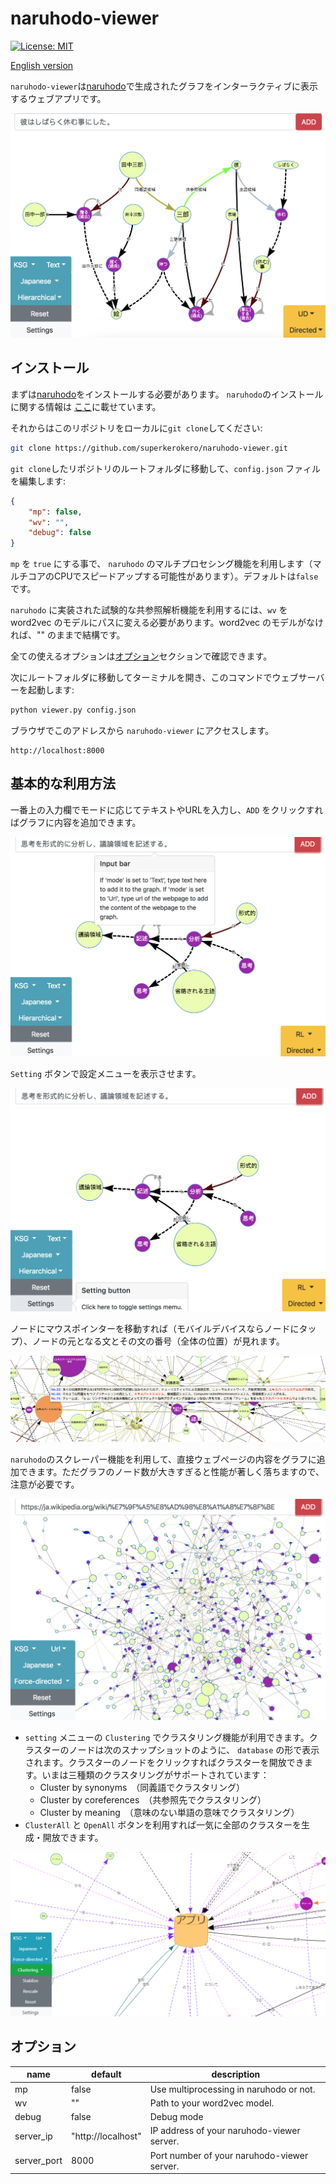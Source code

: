 # naruhodo-viewer

[![License: MIT](https://img.shields.io/badge/License-MIT-yellow.svg)](https://opensource.org/licenses/MIT)

[English version](README.md)

`naruhodo-viewer`は[naruhodo](https://github.com/superkerokero/naruhodo)で生成されたグラフをインターラクティブに表示するウェブアプリです。

![A snapshot of naruhodo-viewer webapp](img/snapshot1.png)

## インストール

まずは[naruhodo](https://github.com/superkerokero/naruhodo)をインストールする必要があります。 `naruhodo`のインストールに関する情報は [ここ](https://github.com/superkerokero/naruhodo/blob/master/README-ja.md#インストール)に載せています。

それからはこのリポジトリをローカルに`git clone`してください:

```bash
git clone https://github.com/superkerokero/naruhodo-viewer.git
```

`git clone`したリポジトリのルートフォルダに移動して、`config.json` ファィルを編集します:

```json
{
    "mp": false,
    "wv": "",
    "debug": false
}
```

`mp` を `true` にする事で、 `naruhodo` のマルチプロセシング機能を利用します（マルチコアのCPUでスピードアップする可能性があります）。デフォルトは`false`です。 

`naruhodo` に実装された試験的な共参照解析機能を利用するには、`wv` を word2vec のモデルにパスに変える必要があります。word2vec のモデルがなければ、"" のままで結構です。

全ての使えるオプションは[オプション](https://github.com/superkerokero/naruhodo-viewer/blob/master/README-ja.md#オプション)セクションで確認できます。

次にルートフォルダに移動してターミナルを開き、このコマンドでウェブサーバーを起動します:

```bash
python viewer.py config.json
```

ブラウザでこのアドレスから `naruhodo-viewer` にアクセスします。

```
http://localhost:8000
```

## 基本的な利用方法

一番上の入力欄でモードに応じてテキストやURLを入力し、`ADD` をクリックすればグラフに内容を追加できます。

![Input bar](img/snapshot2.png)

`Setting` ボタンで設定メニューを表示させます。

![Setting button](img/snapshot3.png)

ノードにマウスポインターを移動すれば（モバイルデバイスならノードにタップ）、ノードの元となる文とその文の番号（全体の位置）が見れます。

![Node popup](img/snapshot4.png)

`naruhodo`のスクレーパー機能を利用して、直接ウェブぺージの内容をグラフに追加できます。ただグラフのノード数が大きすぎると性能が著しく落ちますので、注意が必要です。

![Webpage added to graph](img/snapshot5.png)

* `setting` メニューの `Clustering` でクラスタリング機能が利用できます。クラスターのノードは次のスナップショットのように、 `database` の形で表示されます。クラスターのノードをクリックすればクラスターを開放できます。いまは三種類のクラスタリングがサポートされています：
  * Cluster by synonyms　（同義語でクラスタリング）
  * Cluster by coreferences　（共参照先でクラスタリング）
  * Cluster by meaning　（意味のない単語の意味でクラスタリング）
* `ClusterAll` と `OpenAll` ボタンを利用すれば一気に全部のクラスターを生成・開放できます。

![Clustering](img/snapshot6.png)


## オプション

| name        | default            | description                                 |
|-------------|--------------------|---------------------------------------------|
| mp          | false              | Use multiprocessing in naruhodo or not.     |
| wv          | ""                 | Path to your word2vec model.                |
| debug       | false              | Debug mode                                  |
| server_ip   | "http://localhost" | IP address of your naruhodo-viewer server.  |
| server_port | 8000               | Port number of your naruhodo-viewer server. |